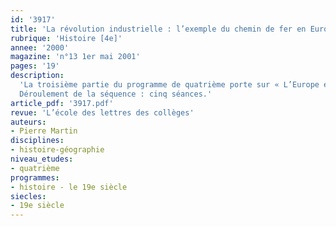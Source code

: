 ```yaml
---
id: '3917'
title: 'La révolution industrielle : l’exemple du chemin de fer en Europe au XIXe siècle'
rubrique: 'Histoire [4e]'
annee: '2000'
magazine: 'n°13 1er mai 2001'
pages: '19'
description: 
  'La troisième partie du programme de quatrième porte sur « L’Europe et son expansion au XIXe siècle (1815-1914) » et prévoit de commencer par un imposant chapitre de sept à huit heures sur « l’âge industriel ». Les instructions officielles donnent une piste à exploiter lorsqu’elles demandent d’étudier une locomotive à vapeur en document. Le chemin de fer est non seulement la branche qui, dans la deuxième moitié du XIXe siècle, entraîne le reste de l’industrie à sa suite, mais est aussi une invention qui a durablement marqué notre civilisation.
  Déroulement de la séquence : cinq séances.'
article_pdf: '3917.pdf'
revue: 'L’école des lettres des collèges'
auteurs:
- Pierre Martin
disciplines:
- histoire-géographie
niveau_etudes:
- quatrième
programmes:
- histoire - le 19e siècle
siecles:
- 19e siècle
---
```

